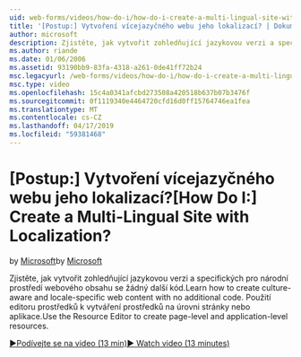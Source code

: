 ```yaml
---
uid: web-forms/videos/how-do-i/how-do-i-create-a-multi-lingual-site-with-localization
title: '[Postup:] Vytvoření vícejazyčného webu jeho lokalizací? | Dokumenty Microsoft'
author: microsoft
description: Zjistěte, jak vytvořit zohledňující jazykovou verzi a specifických pro národní prostředí webového obsahu se žádný další kód. Pomocí editoru prostředků vytvořte úrovni stránky nebo aplikace...
ms.author: riande
ms.date: 01/06/2006
ms.assetid: 93190bb9-83fa-4318-a261-0de41ff72b24
msc.legacyurl: /web-forms/videos/how-do-i/how-do-i-create-a-multi-lingual-site-with-localization
msc.type: video
ms.openlocfilehash: 15c4a0341afcbd273508a420518b637b07b3476f
ms.sourcegitcommit: 0f1119340e4464720cfd16d0ff15764746ea1fea
ms.translationtype: MT
ms.contentlocale: cs-CZ
ms.lasthandoff: 04/17/2019
ms.locfileid: "59381468"
---
```

# <a name="how-do-i-create-a-multi-lingual-site-with-localization"></a><span data-ttu-id="b3e5b-105">[Postup:] Vytvoření vícejazyčného webu jeho lokalizací?</span><span class="sxs-lookup"><span data-stu-id="b3e5b-105">[How Do I:] Create a Multi-Lingual Site with Localization?</span></span>

<span data-ttu-id="b3e5b-106">by [Microsoft](https://github.com/microsoft)</span><span class="sxs-lookup"><span data-stu-id="b3e5b-106">by [Microsoft](https://github.com/microsoft)</span></span>

<span data-ttu-id="b3e5b-107">Zjistěte, jak vytvořit zohledňující jazykovou verzi a specifických pro národní prostředí webového obsahu se žádný další kód.</span><span class="sxs-lookup"><span data-stu-id="b3e5b-107">Learn how to create culture-aware and locale-specific web content with no additional code.</span></span> <span data-ttu-id="b3e5b-108">Použití editoru prostředků k vytváření prostředků na úrovni stránky nebo aplikace.</span><span class="sxs-lookup"><span data-stu-id="b3e5b-108">Use the Resource Editor to create page-level and application-level resources.</span></span>

[<span data-ttu-id="b3e5b-109">&#9654;Podívejte se na video (13 min)</span><span class="sxs-lookup"><span data-stu-id="b3e5b-109">&#9654; Watch video (13 minutes)</span></span>](https://channel9.msdn.com/Blogs/ASP-NET-Site-Videos/how-do-i-create-a-multi-lingual-site-with-localization)
